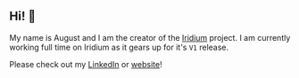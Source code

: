 ## Hi! 👋
My name is August and I am the creator of the [Iridium](https://github.com/iridiumgo/iridium) project. I am currently working full time on Iridium as it gears up for it's `V1` release.

Please check out my [LinkedIn](https://www.linkedin.com/in/asosick/) or [website](https://sosick.ca/)!
